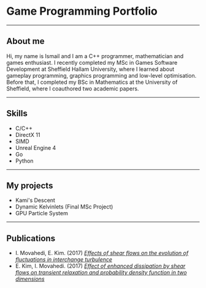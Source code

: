 # Game Programming Portfolio
***

## About me
Hi, my name is Ismail and I am a C++ programmer, mathematician and games enthusiast. I recently completed my MSc in Games Software Development at Sheffield Hallam University, where I learned about gameplay programming, graphics programming and low-level optimisation. Before that, I completed my BSc in Mathematics at the University of Sheffield, where I coauthored two academic papers.

***

## Skills
* C/C++
* DirectX 11
* SIMD
* Unreal Engine 4
* Go
* Python

***

## My projects
* Kami's Descent
* Dynamic Kelvinlets (Final MSc Project)
* GPU Particle System

***

## Publications
* I. Movahedi, E. Kim. (2017) *[Effects of shear flows on the evolution of fluctuations in interchange turbulence](https://aip.scitation.org/doi/10.1063/1.5006287)*
* E. Kim, I. Movahedi. (2017) *[Effect of enhanced dissipation by shear flows on transient relaxation and probability density function in two dimensions](https://aip.scitation.org/doi/10.1063/1.5003014)*
